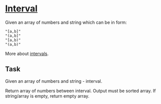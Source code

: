 # [Interval](https://www.codewars.com/kata/interval "https://www.codewars.com/kata/5948117018e96c934e000196")

Given an array of numbers and string which can be in form:

```
"[a,b]"
"(a,b]"
"[a,b)"
"(a,b)"
```

More about <a href="https://en.wikipedia.org/wiki/Interval_(mathematics)">intervals</a>.

## Task

Given an array of numbers and string - interval.

Return array of numbers between interval. Output must be sorted array.
If string/array is empty, return empty array.